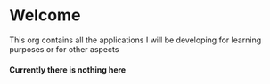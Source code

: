 # Welcome

This org contains all the applications I will be developing for learning purposes or for other aspects

#### Currently there is nothing here
